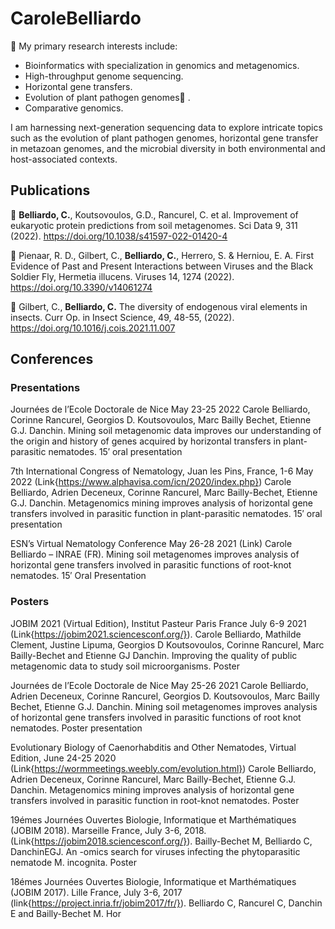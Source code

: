 # CaroleBelliardo 

🔭 My primary research interests include:
- Bioinformatics with specialization in genomics and metagenomics.
- High-throughput genome sequencing.
- Horizontal gene transfers.
- Evolution of plant pathogen genomes🌱 .
- Comparative genomics.
  
I am harnessing next-generation sequencing data to explore intricate topics such as the evolution of plant pathogen genomes, horizontal gene transfer in metazoan genomes, and the microbial diversity in both environmental and host-associated contexts.


## Publications
:newspaper: **Belliardo, C.**, Koutsovoulos, G.D., Rancurel, C. et al. Improvement of eukaryotic protein predictions from soil metagenomes. Sci Data 9, 311 (2022). https://doi.org/10.1038/s41597-022-01420-4


:newspaper: Pienaar, R. D., Gilbert, C., **Belliardo, C.**, Herrero, S. & Herniou, E. A. First Evidence of Past and Present Interactions between Viruses and the Black Soldier Fly, Hermetia illucens. Viruses 14, 1274 (2022). https://doi.org/10.3390/v14061274


:newspaper: Gilbert, C.,  **Belliardo, C.** The diversity of endogenous viral elements in insects.  Curr Op. in Insect Science, 49, 48-55, (2022). https://doi.org/10.1016/j.cois.2021.11.007

## Conferences
### Presentations

Journées de l’Ecole Doctorale de Nice May 23-25 2022
Carole Belliardo,  Corinne Rancurel, Georgios D. Koutsovoulos, Marc Bailly Bechet, Etienne G.J. Danchin. Mining soil metagenomic data improves our understanding of the origin and history of genes acquired by horizontal transfers in plant-parasitic nematodes. 15′ oral presentation

7th International Congress of Nematology, Juan les Pins, France, 1-6 May 2022 (Link{https://www.alphavisa.com/icn/2020/index.php})
Carole Belliardo, Adrien Deceneux, Corinne Rancurel, Marc Bailly-Bechet, Etienne G.J. Danchin. Metagenomics mining improves analysis of horizontal gene transfers involved in parasitic function in plant-parasitic nematodes. 15′ oral presentation

ESN’s Virtual Nematology Conference May 26-28 2021 (Link) 
Carole Belliardo – INRAE (FR). Mining soil metagenomes improves analysis of horizontal gene transfers involved in parasitic functions of root-knot nematodes. 15′ Oral Presentation


### Posters
JOBIM 2021 (Virtual Edition), Institut Pasteur Paris France July 6-9 2021 (Link{https://jobim2021.sciencesconf.org/}).
Carole Belliardo, Mathilde Clement, Justine Lipuma, Georgios D Koutsovoulos, Corinne Rancurel, Marc Bailly-Bechet and Etienne GJ Danchin. Improving the quality of public metagenomic data to study soil microorganisms. Poster

Journées de l’Ecole Doctorale de Nice May 25-26 2021
Carole Belliardo, Adrien Deceneux, Corinne Rancurel, Georgios D. Koutsovoulos, Marc Bailly Bechet, Etienne G.J. Danchin. Mining soil metagenomes improves analysis of horizontal gene transfers involved in parasitic functions of root knot nematodes. Poster presentation

Evolutionary Biology of Caenorhabditis and Other Nematodes, Virtual Edition, June 24-25 2020 (Link{https://wormmeetings.weebly.com/evolution.html})
Carole Belliardo, Adrien Deceneux, Corinne Rancurel, Marc Bailly-Bechet, Etienne G.J. Danchin. Metagenomics mining improves analysis of horizontal gene transfers involved in parasitic function in root-knot nematodes. Poster

19émes Journées Ouvertes Biologie, Informatique et Marthématiques (JOBIM 2018). Marseille France, July 3-6, 2018. (Link{https://jobim2018.sciencesconf.org/}). 
Bailly-Bechet M, Belliardo C, DanchinEGJ. An -omics search for viruses infecting the phytoparasitic nematode M. incognita. Poster

18émes Journées Ouvertes Biologie, Informatique et Marthématiques (JOBIM 2017). Lille France, July 3-6, 2017 (link{https://project.inria.fr/jobim2017/fr/}).
Belliardo C, Rancurel C, Danchin E and Bailly-Bechet M. Hor
